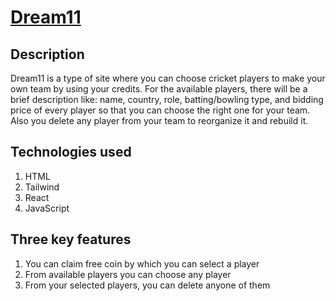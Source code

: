 # [Dream11](https://nondescript-north.surge.sh/) 

## Description

Dream11 is a type of site where you can choose cricket players to make your own team by using your credits. For the available players, there will be a brief description like: name, country, role, batting/bowling type, and bidding price of every player so that you can choose the right one for your team. Also you delete any player from your team to reorganize it and rebuild it.

## Technologies used
1. HTML
2. Tailwind
3. React
4. JavaScript

## Three key features
1. You can claim free coin by which you can select a player
2. From available players you can choose any player
3. From your selected players, you can delete anyone of them

